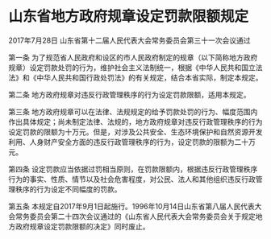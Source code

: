 # 山东省地方政府规章设定罚款限额规定

2017年7月28日 山东省第十二届人民代表大会常务委员会第三十一次会议通过

<!-- INFO END -->

第一条 为了规范省人民政府和设区的市人民政府制定的规章（以下简称地方政府规章）设定罚款处罚的行为，维护社会主义法制统一，根据《中华人民共和国立法法》和《中华人民共和国行政处罚法》的有关规定，结合本省实际，制定本规定。

第二条 地方政府规章对违反行政管理秩序的行为设定罚款限额，适用本规定。

第三条 地方政府规章可以在法律、法规规定的给予罚款处罚的行为、幅度范围内作出具体规定；尚未制定法律、法规的，地方政府规章对违反行政管理秩序的行为设定罚款的限额为十万元。但是，对涉及公共安全、生态环境保护和自然资源开发利用、人身财产安全方面的违反行政管理秩序的行为，设定罚款的限额为二十万元。

第四条 设定罚款应当依据过罚相当原则，在罚款限额内，根据违反行政管理秩序行为的事实、性质、情节以及社会危害程度，对公民、法人和其他组织违反行政管理秩序的行为设定不同幅度的罚款。

第五条 本规定自2017年9月1日起施行。1996年10月14日山东省第八届人民代表大会常务委员会第二十四次会议通过的《山东省人民代表大会常务委员会关于规定地方政府规章设定罚款限额的决定》同时废止。


